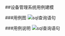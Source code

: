 ##设备管理系统用例建模
     
###用例图
![sql查询语句](http://image.baidu.com/detail/newindex?col=&tag=&pn=0&pid=38181310258&aid=412854447&user_id=1456400815&setid=-1&sort=0&newsPn=&star=&fr=&from=2)
      
###用例说明
![sql查询语句](http://c.hiphotos.baidu.com/image/pic/item/314e251f95cad1c88d3e4ef4773e6709c83d515f.jpg)
